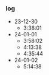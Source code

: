 ### log
- 23-12-30
    - 3:38:01
- 24-01-01
    - 3:58:02
    - 4:13:38
    - 4:35:44
- 24-01-02
    - 5:14:38